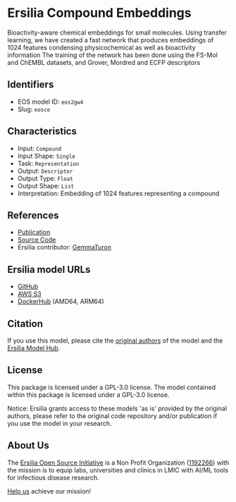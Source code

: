 # Ersilia Compound Embeddings

Bioactivity-aware chemical embeddings for small molecules. Using transfer learning, we have created a fast network that produces embeddings of 1024 features condensing physicochemical as well as bioactivity information The training of the network has been done using the FS-Mol and ChEMBL datasets, and Grover, Mordred and ECFP descriptors

## Identifiers

* EOS model ID: `eos2gw4`
* Slug: `eosce`

## Characteristics

* Input: `Compound`
* Input Shape: `Single`
* Task: `Representation`
* Output: `Descriptor`
* Output Type: `Float`
* Output Shape: `List`
* Interpretation: Embedding of 1024 features representing a compound

## References

* [Publication](https://www.nature.com/articles/s41467-023-41512-2)
* [Source Code](https://github.com/ersilia-os/compound-embedding)
* Ersilia contributor: [GemmaTuron](https://github.com/GemmaTuron)

## Ersilia model URLs
* [GitHub](https://github.com/ersilia-os/eos2gw4)
* [AWS S3](https://ersilia-models-zipped.s3.eu-central-1.amazonaws.com/eos2gw4.zip)
* [DockerHub](https://hub.docker.com/r/ersiliaos/eos2gw4) (AMD64, ARM64)

## Citation

If you use this model, please cite the [original authors](https://www.nature.com/articles/s41467-023-41512-2) of the model and the [Ersilia Model Hub](https://github.com/ersilia-os/ersilia/blob/master/CITATION.cff).

## License

This package is licensed under a GPL-3.0 license. The model contained within this package is licensed under a GPL-3.0 license.

Notice: Ersilia grants access to these models 'as is' provided by the original authors, please refer to the original code repository and/or publication if you use the model in your research.

## About Us

The [Ersilia Open Source Initiative](https://ersilia.io) is a Non Profit Organization ([1192266](https://register-of-charities.charitycommission.gov.uk/charity-search/-/charity-details/5170657/full-print)) with the mission is to equip labs, universities and clinics in LMIC with AI/ML tools for infectious disease research.

[Help us](https://www.ersilia.io/donate) achieve our mission!